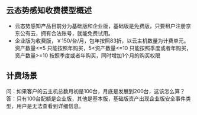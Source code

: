 ## 云态势感知收费模型概述

* 云态势感知产品目前分为基础版和企业版，基础版是免费版，只要租户注册京东公有云，拥有合法账号，就能免费试用。
* 企业版为收费版，￥150/台/月，包年按照83折，以云主机数量为计费单元。资产数量<=5 只能按照年购买，5<资产数量<=10 只能按照季度或者年购买，资产数量>=10 按照季度或者年购买，同时增加1个月的购买权限

## 计费场景

问：如果客户的云主机总数月初是100台，月底是发展到200台，这该怎么算？
答：只有100台配额是企业版，其他是基本版，基础版资产出现企业版安全事件类型，用户是无法查看到详细信息。

